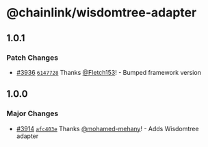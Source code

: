 # @chainlink/wisdomtree-adapter

## 1.0.1

### Patch Changes

- [#3936](https://github.com/smartcontractkit/external-adapters-js/pull/3936) [`6147728`](https://github.com/smartcontractkit/external-adapters-js/commit/6147728aa69ec39fc180a11a34757d1c730ad6af) Thanks [@Fletch153](https://github.com/Fletch153)! - Bumped framework version

## 1.0.0

### Major Changes

- [#3914](https://github.com/smartcontractkit/external-adapters-js/pull/3914) [`afc403e`](https://github.com/smartcontractkit/external-adapters-js/commit/afc403e2bcb0a1ecb6578152f1b56913f560e501) Thanks [@mohamed-mehany](https://github.com/mohamed-mehany)! - Adds Wisdomtree adapter
